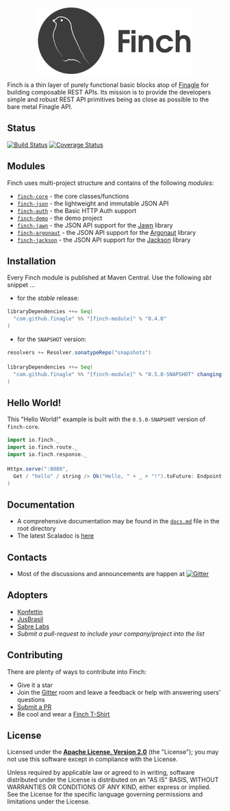 <p align="center">
  <img src="https://raw.githubusercontent.com/finagle/finch/master/finch-logo.png" width="360px" />
</p>

Finch is a thin layer of purely functional basic blocks atop of [Finagle](http://twitter.github.io/finagle) for 
building composable REST APIs. Its mission is to provide the developers simple and robust REST API primitives being as 
close as possible to the bare metal Finagle API.

Status
------
[![Build Status](https://travis-ci.org/finagle/finch.svg?branch=master)](https://travis-ci.org/finagle/finch)
[![Coverage Status](https://coveralls.io/repos/finagle/finch/badge.svg?branch=master)](https://coveralls.io/r/finagle/finch?branch=master)

Modules
-------

Finch uses multi-project structure and contains of the following _modules_:

* [`finch-core`](core) - the core classes/functions
* [`finch-json`](json) - the lightweight and immutable JSON API
* [`finch-auth`](auth) - the Basic HTTP Auth support
* [`finch-demo`](demo) - the demo project
* [`finch-jawn`](jawn) - the JSON API support for the [Jawn](https://github.com/non/jawn) library
* [`finch-argonaut`](argonaut) - the JSON API support for the [Argonaut](http://argonaut.io/) library
* [`finch-jackson`](jackson) - the JSON API support for the [Jackson](http://jackson.codehaus.org/) library

Installation 
------------
Every Finch module is published at Maven Central. Use the following _sbt_ snippet ...

* for the _stable_ release:
 
```scala
libraryDependencies ++= Seq(
  "com.github.finagle" %% "[finch-module]" % "0.4.0"
)
```

* for the `SNAPSHOT` version:

```scala
resolvers += Resolver.sonatypeRepo("snapshots")

libraryDependencies ++= Seq(
  "com.github.finagle" %% "[finch-module]" % "0.5.0-SNAPSHOT" changing()
)
```

Hello World!
------------
This "Hello World!" example is built with the `0.5.0-SNAPSHOT` version of `finch-core`.

```scala
import io.finch._
import io.finch.route._
import io.finch.response._

Httpx.serve(":8080",
  Get / "hello" / string /> Ok("Hello, " + _ + "!").toFuture: Endpoint[HttRequest, HttpResponse]
)
```

Documentation
-------------
 * A comprehensive documentation may be found in the [`docs.md`](docs.md) file in the root directory
 * The latest Scaladoc is [here](http://finagle.github.io/finch/docs/#io.finch.package)

Contacts
--------

* Most of the discussions and announcements are happen at [![Gitter](https://badges.gitter.im/Join%20Chat.svg)](https://gitter.im/finagle/finch?utm_source=badge&utm_medium=badge&utm_campaign=pr-badge&utm_content=badge)

Adopters
--------
* [Konfettin](http://konfettin.ru)
* [JusBrasil](http://www.jusbrasil.com.br)
* [Sabre Labs](http://sabrelabs.com)
* *Submit a pull-request to include your company/project into the list*

Contributing
------------

There are plenty of ways to contribute into Finch:

* Give it a star
* Join the [Gitter](https://gitter.im/finagle/finch) room and leave a feedback or help with answering users' questions
* [Submit a PR](CONTRIBUTING.md)
* Be cool and wear a [Finch T-Shirt](http://www.redbubble.com/people/vkostyukov/works/13277123-finch-io-rest-api-with-finagle?p=t-shirt)

License
-------

Licensed under the **[Apache License, Version 2.0](http://www.apache.org/licenses/LICENSE-2.0)** (the "License");
you may not use this software except in compliance with the License.

Unless required by applicable law or agreed to in writing, software
distributed under the License is distributed on an "AS IS" BASIS,
WITHOUT WARRANTIES OR CONDITIONS OF ANY KIND, either express or implied.
See the License for the specific language governing permissions and
limitations under the License.
